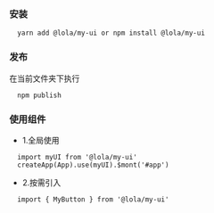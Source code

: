 ### 安装
```
  yarn add @lola/my-ui or npm install @lola/my-ui
```
### 发布
在当前文件夹下执行
```
  npm publish
```
### 使用组件
- 1.全局使用
```
  import myUI from '@lola/my-ui'
  createApp(App).use(myUI).$mont('#app')
```
- 2.按需引入
```
  import { MyButton } from '@lola/my-ui'
```